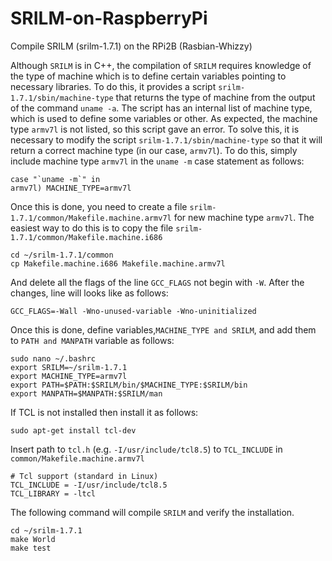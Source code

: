 # SRILM-on-RaspberryPi
Compile SRILM (srilm-1.7.1) on the RPi2B (Rasbian-Whizzy)

Although ```SRILM``` is in C++, the compilation of ```SRILM``` requires knowledge of the type of machine which is to define certain variables pointing to necessary libraries. To do this, it provides a script ```srilm-1.7.1/sbin/machine-type``` that returns the type of machine from the output of the command ```uname -a```. The script has an internal list of machine type, which is used to define some variables or other. As expected, the machine type ```armv7l``` is not listed, so this script gave an error. To solve this, it is necessary to modify the script ```srilm-1.7.1/sbin/machine-type``` so that it will return a correct machine type (in our case, ```armv7l```). To do this, simply include machine type ```armv7l``` in the `uname -m` case statement as follows:<br />

```case "`uname -m`" in```<br />
```armv7l) MACHINE_TYPE=armv7l```<br />


Once this is done, you need to create a file ```srilm-1.7.1/common/Makefile.machine.armv7l``` for new machine type ```armv7l```. The easiest way to do this is to copy the file ```srilm-1.7.1/common/Makefile.machine.i686```

```cd ~/srilm-1.7.1/common```<br />
```cp Makefile.machine.i686 Makefile.machine.armv7l```<br />

And delete all the flags of the line ```GCC_FLAGS``` not begin with ```-W```. After the changes, line will looks like as follows:

```GCC_FLAGS=-Wall -Wno-unused-variable -Wno-uninitialized```<br /> 

Once this is done, define variables,```MACHINE_TYPE and SRILM```, and add them to ```PATH and MANPATH``` variable as follows:<br />


```sudo nano ~/.bashrc```<br />
```export SRILM=~/srilm-1.7.1```<br />
```export MACHINE_TYPE=armv7l```<br />
```export PATH=$PATH:$SRILM/bin/$MACHINE_TYPE:$SRILM/bin```<br />
```export MANPATH=$MANPATH:$SRILM/man```<br />

If TCL is not installed then install it as follows:

```sudo apt-get install tcl-dev```<br />

Insert path to ```tcl.h``` (e.g. ```-I/usr/include/tcl8.5```) to ```TCL_INCLUDE``` in ```common/Makefile.machine.armv7l```<br />

```# Tcl support (standard in Linux)```<br />
```TCL_INCLUDE = -I/usr/include/tcl8.5```<br />
```TCL_LIBRARY = -ltcl```<br />

The following command will compile ```SRILM``` and verify the installation. <br />

```cd ~/srilm-1.7.1```<br />
```make World```<br />
```make test``` <br />
